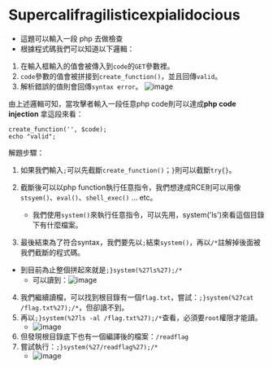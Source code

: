 # Supercalifragilisticexpialidocious
- 這題可以輸入一段 php 去做檢查
- 根據程式碼我們可以知道以下邏輯：
1. 在輸入框輸入的值會被傳入到`code`的`GET`參數裡。
2. `code`參數的值會被拼接到`create_function()`，並且回傳`valid`。
3. 解析錯誤的值則會回傳`syntax error`。
![image](https://hackmd-prod-images.s3-ap-northeast-1.amazonaws.com/uploads/upload_7b1159fe29b864f96da616f3949b4742.png?AWSAccessKeyId=AKIA3XSAAW6AWSKNINWO&Expires=1726823868&Signature=SE2U%2B4R%2FoSflNjuVmVC43ZFSY9M%3D)

由上述邏輯可知，當攻擊者輸入一段任意php code則可以達成**php code injection**
拿這段來看：
```php=
create_function('', $code);
echo "valid";
```
解題步驟：
1. 如果我們輸入`;`可以先截斷`create_function()`；`}`則可以截斷`try{}`。
2. 截斷後可以以php function執行任意指令，我們想達成RCE則可以用像`stsyem()`、`eval()`、`shell_exec()` ... etc。
    - 我們使用`system()`來執行任意指令，可以先用，system('ls')來看這個目錄下有什麼檔案。

3. 最後結束為了符合syntax，我們要先以`;`結束`system()`，再以`/*`註解掉後面被我們截斷的程式碼。

- 到目前為止整個拼起來就是`;}system(%27ls%27);/*`
    - 可以讀到：![image](https://hackmd-prod-images.s3-ap-northeast-1.amazonaws.com/uploads/upload_b349ed601f40f8036ab212a4fb8eafd9.png?AWSAccessKeyId=AKIA3XSAAW6AWSKNINWO&Expires=1726823767&Signature=NZwL7KYrqr%2B%2FEKEIkUq2QYvvLj4%3D)

4. 我們繼續讀檔，可以找到根目錄有一個`flag.txt`，嘗試：`;}system(%27cat /flag.txt%27);/*`，但卻讀不到。
5. 再以`;}system(%27ls -al /flag.txt%27);/*`查看，必須要`root`權限才能讀。
    - ![image]([https://hackmd.io/_uploads/r1MKC3Io0.png](https://hackmd-prod-images.s3-ap-northeast-1.amazonaws.com/uploads/upload_e8fd903bda08dfca73dc8f480a9620bc.png?AWSAccessKeyId=AKIA3XSAAW6AWSKNINWO&Expires=1726823919&Signature=N%2B89PaX%2FjEBHfkMNKX5bQWE0QbA%3D))
6. 但發現根目錄底下也有一個編譯後的檔案：`/readflag`
7. 嘗試執行：`;}system(%27/readflag%27);/*`
    - ![image](https://hackmd-prod-images.s3-ap-northeast-1.amazonaws.com/uploads/upload_6ea7ad158bcce2debdcc761cd7a6a35b.png?AWSAccessKeyId=AKIA3XSAAW6AWSKNINWO&Expires=1726823888&Signature=RIht%2Bj73kWGJJqazFEGwfUqXA08%3D)
